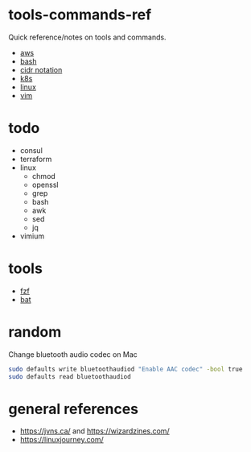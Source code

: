 # tools-commands-ref
Quick reference/notes on tools and commands.

* [aws](aws.md)
* [bash](bash.md)
* [cidr notation](cidr.md)
* [k8s](k8s.md)
* [linux](linux.md)
* [vim](vim.md)

# todo
* consul
* terraform
* linux
  * chmod 
  * openssl
  * grep
  * bash
  * awk
  * sed
  * jq
* vimium

# tools
* [fzf](https://github.com/junegunn/fzf)
* [bat](https://github.com/sharkdp/bat)

# random
Change bluetooth audio codec on Mac
```bash
sudo defaults write bluetoothaudiod "Enable AAC codec" -bool true
sudo defaults read bluetoothaudiod
```

# general references
* https://jvns.ca/ and https://wizardzines.com/
* https://linuxjourney.com/
